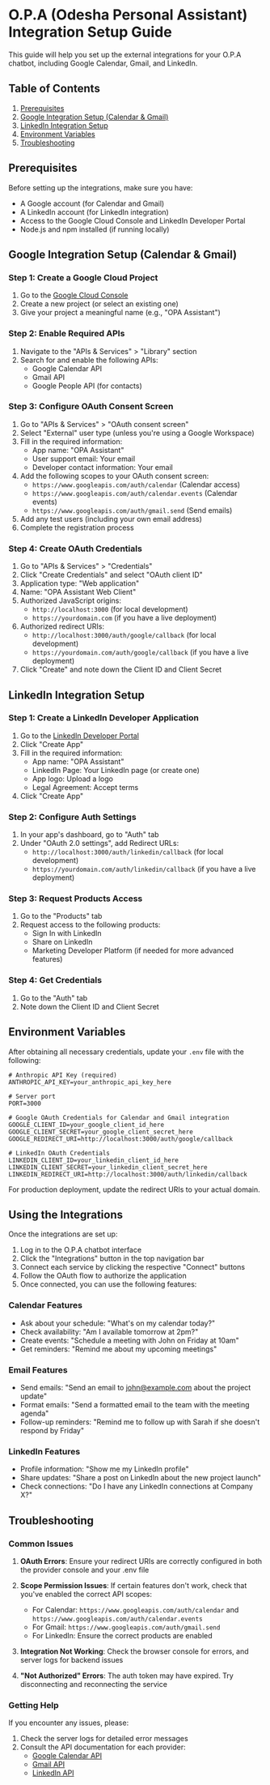 # O.P.A (Odesha Personal Assistant) Integration Setup Guide

This guide will help you set up the external integrations for your O.P.A chatbot, including Google Calendar, Gmail, and LinkedIn.

## Table of Contents

1. [Prerequisites](#prerequisites)
2. [Google Integration Setup (Calendar & Gmail)](#google-integration-setup-calendar--gmail)
3. [LinkedIn Integration Setup](#linkedin-integration-setup)
4. [Environment Variables](#environment-variables)
5. [Troubleshooting](#troubleshooting)

## Prerequisites

Before setting up the integrations, make sure you have:

- A Google account (for Calendar and Gmail)
- A LinkedIn account (for LinkedIn integration)
- Access to the Google Cloud Console and LinkedIn Developer Portal
- Node.js and npm installed (if running locally)

## Google Integration Setup (Calendar & Gmail)

### Step 1: Create a Google Cloud Project

1. Go to the [Google Cloud Console](https://console.cloud.google.com/)
2. Create a new project (or select an existing one)
3. Give your project a meaningful name (e.g., "OPA Assistant")

### Step 2: Enable Required APIs

1. Navigate to the "APIs & Services" > "Library" section
2. Search for and enable the following APIs:
   - Google Calendar API
   - Gmail API
   - Google People API (for contacts)

### Step 3: Configure OAuth Consent Screen

1. Go to "APIs & Services" > "OAuth consent screen"
2. Select "External" user type (unless you're using a Google Workspace)
3. Fill in the required information:
   - App name: "OPA Assistant"
   - User support email: Your email
   - Developer contact information: Your email
4. Add the following scopes to your OAuth consent screen:
   - `https://www.googleapis.com/auth/calendar` (Calendar access)
   - `https://www.googleapis.com/auth/calendar.events` (Calendar events)
   - `https://www.googleapis.com/auth/gmail.send` (Send emails)
5. Add any test users (including your own email address)
6. Complete the registration process

### Step 4: Create OAuth Credentials

1. Go to "APIs & Services" > "Credentials"
2. Click "Create Credentials" and select "OAuth client ID"
3. Application type: "Web application"
4. Name: "OPA Assistant Web Client"
5. Authorized JavaScript origins:
   - `http://localhost:3000` (for local development)
   - `https://yourdomain.com` (if you have a live deployment)
6. Authorized redirect URIs:
   - `http://localhost:3000/auth/google/callback` (for local development)
   - `https://yourdomain.com/auth/google/callback` (if you have a live deployment)
7. Click "Create" and note down the Client ID and Client Secret

## LinkedIn Integration Setup

### Step 1: Create a LinkedIn Developer Application

1. Go to the [LinkedIn Developer Portal](https://www.linkedin.com/developers/apps/)
2. Click "Create App"
3. Fill in the required information:
   - App name: "OPA Assistant"
   - LinkedIn Page: Your LinkedIn page (or create one)
   - App logo: Upload a logo
   - Legal Agreement: Accept terms
4. Click "Create App"

### Step 2: Configure Auth Settings

1. In your app's dashboard, go to "Auth" tab
2. Under "OAuth 2.0 settings", add Redirect URLs:
   - `http://localhost:3000/auth/linkedin/callback` (for local development)
   - `https://yourdomain.com/auth/linkedin/callback` (if you have a live deployment)

### Step 3: Request Products Access

1. Go to the "Products" tab
2. Request access to the following products:
   - Sign In with LinkedIn
   - Share on LinkedIn
   - Marketing Developer Platform (if needed for more advanced features)

### Step 4: Get Credentials

1. Go to the "Auth" tab
2. Note down the Client ID and Client Secret

## Environment Variables

After obtaining all necessary credentials, update your `.env` file with the following:

```
# Anthropic API Key (required)
ANTHROPIC_API_KEY=your_anthropic_api_key_here

# Server port
PORT=3000

# Google OAuth Credentials for Calendar and Gmail integration
GOOGLE_CLIENT_ID=your_google_client_id_here
GOOGLE_CLIENT_SECRET=your_google_client_secret_here
GOOGLE_REDIRECT_URI=http://localhost:3000/auth/google/callback

# LinkedIn OAuth Credentials
LINKEDIN_CLIENT_ID=your_linkedin_client_id_here
LINKEDIN_CLIENT_SECRET=your_linkedin_client_secret_here
LINKEDIN_REDIRECT_URI=http://localhost:3000/auth/linkedin/callback
```

For production deployment, update the redirect URIs to your actual domain.

## Using the Integrations

Once the integrations are set up:

1. Log in to the O.P.A chatbot interface
2. Click the "Integrations" button in the top navigation bar
3. Connect each service by clicking the respective "Connect" buttons
4. Follow the OAuth flow to authorize the application
5. Once connected, you can use the following features:

### Calendar Features

- Ask about your schedule: "What's on my calendar today?"
- Check availability: "Am I available tomorrow at 2pm?"
- Create events: "Schedule a meeting with John on Friday at 10am"
- Get reminders: "Remind me about my upcoming meetings"

### Email Features

- Send emails: "Send an email to john@example.com about the project update"
- Format emails: "Send a formatted email to the team with the meeting agenda"
- Follow-up reminders: "Remind me to follow up with Sarah if she doesn't respond by Friday"

### LinkedIn Features

- Profile information: "Show me my LinkedIn profile"
- Share updates: "Share a post on LinkedIn about the new project launch"
- Check connections: "Do I have any LinkedIn connections at Company X?"

## Troubleshooting

### Common Issues

1. **OAuth Errors**: Ensure your redirect URIs are correctly configured in both the provider console and your .env file

2. **Scope Permission Issues**: If certain features don't work, check that you've enabled the correct API scopes:
   - For Calendar: `https://www.googleapis.com/auth/calendar` and `https://www.googleapis.com/auth/calendar.events`
   - For Gmail: `https://www.googleapis.com/auth/gmail.send`
   - For LinkedIn: Ensure the correct products are enabled

3. **Integration Not Working**: Check the browser console for errors, and server logs for backend issues

4. **"Not Authorized" Errors**: The auth token may have expired. Try disconnecting and reconnecting the service

### Getting Help

If you encounter any issues, please:

1. Check the server logs for detailed error messages
2. Consult the API documentation for each provider:
   - [Google Calendar API](https://developers.google.com/calendar/api)
   - [Gmail API](https://developers.google.com/gmail/api)
   - [LinkedIn API](https://docs.microsoft.com/en-us/linkedin/)